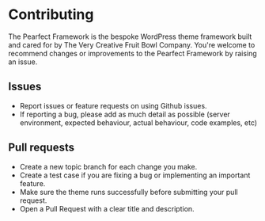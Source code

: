 # Contributing

The Pearfect Framework is the bespoke WordPress theme framework built and cared for by The Very Creative Fruit Bowl Company. You're welcome to recommend changes or improvements to the Pearfect Framework by raising an issue.



## Issues

- Report issues or feature requests on using Github issues.
- If reporting a bug, please add as much detail as possible (server environment, expected behaviour, actual behaviour, code examples, etc)



## Pull requests

- Create a new topic branch for each change you make.
- Create a test case if you are fixing a bug or implementing an important feature.
- Make sure the theme runs successfully before submitting your pull request.
- Open a Pull Request with a clear title and description.
